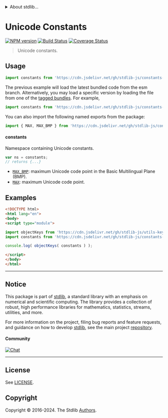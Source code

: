 <!--

@license Apache-2.0

Copyright (c) 2018 The Stdlib Authors.

Licensed under the Apache License, Version 2.0 (the "License");
you may not use this file except in compliance with the License.
You may obtain a copy of the License at

   http://www.apache.org/licenses/LICENSE-2.0

Unless required by applicable law or agreed to in writing, software
distributed under the License is distributed on an "AS IS" BASIS,
WITHOUT WARRANTIES OR CONDITIONS OF ANY KIND, either express or implied.
See the License for the specific language governing permissions and
limitations under the License.

-->


<details>
  <summary>
    About stdlib...
  </summary>
  <p>We believe in a future in which the web is a preferred environment for numerical computation. To help realize this future, we've built stdlib. stdlib is a standard library, with an emphasis on numerical and scientific computation, written in JavaScript (and C) for execution in browsers and in Node.js.</p>
  <p>The library is fully decomposable, being architected in such a way that you can swap out and mix and match APIs and functionality to cater to your exact preferences and use cases.</p>
  <p>When you use stdlib, you can be absolutely certain that you are using the most thorough, rigorous, well-written, studied, documented, tested, measured, and high-quality code out there.</p>
  <p>To join us in bringing numerical computing to the web, get started by checking us out on <a href="https://github.com/stdlib-js/stdlib">GitHub</a>, and please consider <a href="https://opencollective.com/stdlib">financially supporting stdlib</a>. We greatly appreciate your continued support!</p>
</details>

# Unicode Constants

[![NPM version][npm-image]][npm-url] [![Build Status][test-image]][test-url] [![Coverage Status][coverage-image]][coverage-url] <!-- [![dependencies][dependencies-image]][dependencies-url] -->

> Unicode constants.



<section class="usage">

## Usage

```javascript
import constants from 'https://cdn.jsdelivr.net/gh/stdlib-js/constants-unicode@esm/index.mjs';
```
The previous example will load the latest bundled code from the esm branch. Alternatively, you may load a specific version by loading the file from one of the [tagged bundles](https://github.com/stdlib-js/constants-unicode/tags). For example,

```javascript
import constants from 'https://cdn.jsdelivr.net/gh/stdlib-js/constants-unicode@v0.2.0-esm/index.mjs';
```

You can also import the following named exports from the package:

```javascript
import { MAX, MAX_BMP } from 'https://cdn.jsdelivr.net/gh/stdlib-js/constants-unicode@esm/index.mjs';
```

#### constants

Namespace containing Unicode constants.

```javascript
var ns = constants;
// returns {...}
```

<!-- <toc pattern="*"> -->

<div class="namespace-toc">

-   <span class="signature">[`MAX_BMP`][@stdlib/constants/unicode/max-bmp]</span><span class="delimiter">: </span><span class="description">maximum Unicode code point in the Basic Multilingual Plane (BMP).</span>
-   <span class="signature">[`MAX`][@stdlib/constants/unicode/max]</span><span class="delimiter">: </span><span class="description">maximum Unicode code point.</span>

</div>

<!-- </toc> -->

</section>

<!-- /.usage -->

<section class="examples">

## Examples

<!-- TODO: better examples -->

<!-- eslint no-undef: "error" -->

```html
<!DOCTYPE html>
<html lang="en">
<body>
<script type="module">

import objectKeys from 'https://cdn.jsdelivr.net/gh/stdlib-js/utils-keys@esm/index.mjs';
import constants from 'https://cdn.jsdelivr.net/gh/stdlib-js/constants-unicode@esm/index.mjs';

console.log( objectKeys( constants ) );

</script>
</body>
</html>
```

</section>

<!-- /.examples -->

<!-- Section for related `stdlib` packages. Do not manually edit this section, as it is automatically populated. -->

<section class="related">

</section>

<!-- /.related -->

<!-- Section for all links. Make sure to keep an empty line after the `section` element and another before the `/section` close. -->


<section class="main-repo" >

* * *

## Notice

This package is part of [stdlib][stdlib], a standard library with an emphasis on numerical and scientific computing. The library provides a collection of robust, high performance libraries for mathematics, statistics, streams, utilities, and more.

For more information on the project, filing bug reports and feature requests, and guidance on how to develop [stdlib][stdlib], see the main project [repository][stdlib].

#### Community

[![Chat][chat-image]][chat-url]

---

## License

See [LICENSE][stdlib-license].


## Copyright

Copyright &copy; 2016-2024. The Stdlib [Authors][stdlib-authors].

</section>

<!-- /.stdlib -->

<!-- Section for all links. Make sure to keep an empty line after the `section` element and another before the `/section` close. -->

<section class="links">

[npm-image]: http://img.shields.io/npm/v/@stdlib/constants-unicode.svg
[npm-url]: https://npmjs.org/package/@stdlib/constants-unicode

[test-image]: https://github.com/stdlib-js/constants-unicode/actions/workflows/test.yml/badge.svg?branch=v0.2.0
[test-url]: https://github.com/stdlib-js/constants-unicode/actions/workflows/test.yml?query=branch:v0.2.0

[coverage-image]: https://img.shields.io/codecov/c/github/stdlib-js/constants-unicode/main.svg
[coverage-url]: https://codecov.io/github/stdlib-js/constants-unicode?branch=main

<!--

[dependencies-image]: https://img.shields.io/david/stdlib-js/constants-unicode.svg
[dependencies-url]: https://david-dm.org/stdlib-js/constants-unicode/main

-->

[chat-image]: https://img.shields.io/gitter/room/stdlib-js/stdlib.svg
[chat-url]: https://app.gitter.im/#/room/#stdlib-js_stdlib:gitter.im

[stdlib]: https://github.com/stdlib-js/stdlib

[stdlib-authors]: https://github.com/stdlib-js/stdlib/graphs/contributors

[umd]: https://github.com/umdjs/umd
[es-module]: https://developer.mozilla.org/en-US/docs/Web/JavaScript/Guide/Modules

[deno-url]: https://github.com/stdlib-js/constants-unicode/tree/deno
[deno-readme]: https://github.com/stdlib-js/constants-unicode/blob/deno/README.md
[umd-url]: https://github.com/stdlib-js/constants-unicode/tree/umd
[umd-readme]: https://github.com/stdlib-js/constants-unicode/blob/umd/README.md
[esm-url]: https://github.com/stdlib-js/constants-unicode/tree/esm
[esm-readme]: https://github.com/stdlib-js/constants-unicode/blob/esm/README.md
[branches-url]: https://github.com/stdlib-js/constants-unicode/blob/main/branches.md

[stdlib-license]: https://raw.githubusercontent.com/stdlib-js/constants-unicode/main/LICENSE

<!-- <toc-links> -->

[@stdlib/constants/unicode/max-bmp]: https://github.com/stdlib-js/constants-unicode-max-bmp/tree/esm

[@stdlib/constants/unicode/max]: https://github.com/stdlib-js/constants-unicode-max/tree/esm

<!-- </toc-links> -->

</section>

<!-- /.links -->

